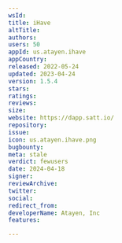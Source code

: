 ```yaml
---
wsId: 
title: iHave
altTitle: 
authors: 
users: 50
appId: us.atayen.ihave
appCountry: 
released: 2022-05-24
updated: 2023-04-24
version: 1.5.4
stars: 
ratings: 
reviews: 
size: 
website: https://dapp.satt.io/
repository: 
issue: 
icon: us.atayen.ihave.png
bugbounty: 
meta: stale
verdict: fewusers
date: 2024-04-18
signer: 
reviewArchive: 
twitter: 
social: 
redirect_from: 
developerName: Atayen, Inc
features: 

---
```


